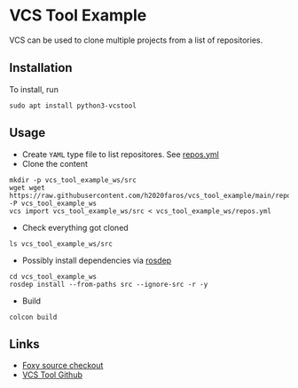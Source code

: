 # VCS Tool Example
VCS can be used to clone multiple projects from a list of repositories. 

## Installation
To install, run
```shell
sudo apt install python3-vcstool
```

## Usage
- Create `YAML` type file to list repositores. See [repos.yml](./repos.yml)
- Clone the content
```shell
mkdir -p vcs_tool_example_ws/src
wget wget https://raw.githubusercontent.com/h2020faros/vcs_tool_example/main/repos.yml -P vcs_tool_example_ws
vcs import vcs_tool_example_ws/src < vcs_tool_example_ws/repos.yml
```
- Check everything got cloned
```shell
ls vcs_tool_example_ws/src
```
- Possibly install dependencies via [rosdep](https://docs.ros.org/en/crystal/Installation/Linux-Install-Binary.html#installing-and-initializing-rosdep)
```shell
cd vcs_tool_example_ws
rosdep install --from-paths src --ignore-src -r -y
```
- Build
```shell
colcon build
```


## Links
- [Foxy source checkout](https://docs.ros.org/en/foxy/Installation/Maintaining-a-Source-Checkout.html)
- [VCS Tool Github](https://github.com/dirk-thomas/vcstool)

